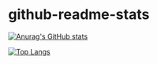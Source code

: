 # github-readme-stats
[![Anurag's GitHub stats](https://github-readme-stats.vercel.app/api?username=Reenadivya&show_icons=true&theme=synthwave)](https://github.com/Reenadivya/github-readme-stats)


[![Top Langs](https://github-readme-stats.vercel.app/api/top-langs/?username=Reenadivya&langs_count=8&show_icons=true&theme=synthwave)](https://github.com/Reenadivya/github-readme-stats)



